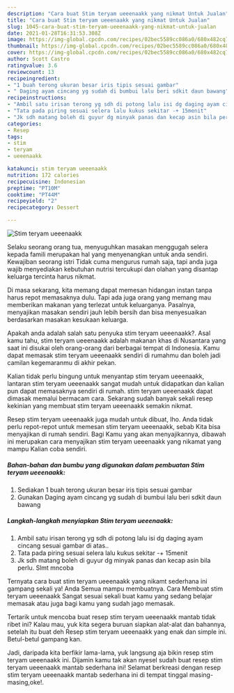 ```yaml
---
description: "Cara buat Stim teryam ueeenaakk yang nikmat Untuk Jualan"
title: "Cara buat Stim teryam ueeenaakk yang nikmat Untuk Jualan"
slug: 1045-cara-buat-stim-teryam-ueeenaakk-yang-nikmat-untuk-jualan
date: 2021-01-28T16:31:53.308Z
image: https://img-global.cpcdn.com/recipes/02bec5589cc086a0/680x482cq70/stim-teryam-ueeenaakk-foto-resep-utama.jpg
thumbnail: https://img-global.cpcdn.com/recipes/02bec5589cc086a0/680x482cq70/stim-teryam-ueeenaakk-foto-resep-utama.jpg
cover: https://img-global.cpcdn.com/recipes/02bec5589cc086a0/680x482cq70/stim-teryam-ueeenaakk-foto-resep-utama.jpg
author: Scott Castro
ratingvalue: 3.6
reviewcount: 13
recipeingredient:
- "1 buah terong ukuran besar iris tipis sesuai gambar"
- " Daging ayam cincang yg sudah di bumbui lalu beri sdkit daun bawang"
recipeinstructions:
- "Ambil satu irisan terong yg sdh di potong lalu isi dg daging ayam cincang sesuai gambar di atas.."
- "Tata pada piring sesuai selera lalu kukus sekitar -+ 15menit"
- "Jk sdh matang boleh di guyur dg minyak panas dan kecap asin bila perlu. Slmt mncoba"
categories:
- Resep
tags:
- stim
- teryam
- ueeenaakk

katakunci: stim teryam ueeenaakk 
nutrition: 172 calories
recipecuisine: Indonesian
preptime: "PT10M"
cooktime: "PT44M"
recipeyield: "2"
recipecategory: Dessert

---
```



![Stim teryam ueeenaakk](https://img-global.cpcdn.com/recipes/02bec5589cc086a0/680x482cq70/stim-teryam-ueeenaakk-foto-resep-utama.jpg)

Selaku seorang orang tua, menyuguhkan masakan menggugah selera kepada famili merupakan hal yang menyenangkan untuk anda sendiri. Kewajiban seorang istri Tidak cuma mengurus rumah saja, tapi anda juga wajib menyediakan kebutuhan nutrisi tercukupi dan olahan yang disantap keluarga tercinta harus nikmat.

Di masa  sekarang, kita memang dapat memesan hidangan instan tanpa harus repot memasaknya dulu. Tapi ada juga orang yang memang mau memberikan makanan yang terlezat untuk keluarganya. Pasalnya, menyajikan masakan sendiri jauh lebih bersih dan bisa menyesuaikan berdasarkan masakan kesukaan keluarga. 



Apakah anda adalah salah satu penyuka stim teryam ueeenaakk?. Asal kamu tahu, stim teryam ueeenaakk adalah makanan khas di Nusantara yang saat ini disukai oleh orang-orang dari berbagai tempat di Indonesia. Kamu dapat memasak stim teryam ueeenaakk sendiri di rumahmu dan boleh jadi camilan kegemaranmu di akhir pekan.

Kalian tidak perlu bingung untuk menyantap stim teryam ueeenaakk, lantaran stim teryam ueeenaakk sangat mudah untuk didapatkan dan kalian pun dapat memasaknya sendiri di rumah. stim teryam ueeenaakk dapat dimasak memalui bermacam cara. Sekarang sudah banyak sekali resep kekinian yang membuat stim teryam ueeenaakk semakin nikmat.

Resep stim teryam ueeenaakk juga mudah untuk dibuat, lho. Anda tidak perlu repot-repot untuk memesan stim teryam ueeenaakk, sebab Kita bisa menyajikan di rumah sendiri. Bagi Kamu yang akan menyajikannya, dibawah ini merupakan cara menyajikan stim teryam ueeenaakk yang nikamat yang mampu Kalian coba sendiri.

<!--inarticleads1-->

##### Bahan-bahan dan bumbu yang digunakan dalam pembuatan Stim teryam ueeenaakk:

1. Sediakan 1 buah terong ukuran besar iris tipis sesuai gambar
1. Gunakan  Daging ayam cincang yg sudah di bumbui lalu beri sdkit daun bawang




<!--inarticleads2-->

##### Langkah-langkah menyiapkan Stim teryam ueeenaakk:

1. Ambil satu irisan terong yg sdh di potong lalu isi dg daging ayam cincang sesuai gambar di atas..
1. Tata pada piring sesuai selera lalu kukus sekitar -+ 15menit
1. Jk sdh matang boleh di guyur dg minyak panas dan kecap asin bila perlu. Slmt mncoba




Ternyata cara buat stim teryam ueeenaakk yang nikamt sederhana ini gampang sekali ya! Anda Semua mampu membuatnya. Cara Membuat stim teryam ueeenaakk Sangat sesuai sekali buat kamu yang sedang belajar memasak atau juga bagi kamu yang sudah jago memasak.

Tertarik untuk mencoba buat resep stim teryam ueeenaakk mantab tidak ribet ini? Kalau mau, yuk kita segera buruan siapkan alat-alat dan bahannya, setelah itu buat deh Resep stim teryam ueeenaakk yang enak dan simple ini. Betul-betul gampang kan. 

Jadi, daripada kita berfikir lama-lama, yuk langsung aja bikin resep stim teryam ueeenaakk ini. Dijamin kamu tak akan nyesel sudah buat resep stim teryam ueeenaakk mantab sederhana ini! Selamat berkreasi dengan resep stim teryam ueeenaakk mantab sederhana ini di tempat tinggal masing-masing,oke!.


